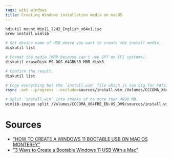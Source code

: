 ```yaml
---
tags: wiki windows
title: Creating Windows installation media on macOS
---
```


```sh
hdiutil mount Win11_22H2_English_x64v1.iso
brew install wimlib

# Get device name of USB where you want to create the install media.
diskutil list

# Format the media (MBR because can't use GPT on EFI systems).
diskutil eraseDisk MS-DOS 64GBUSB MBR disk5

# Confirm the result.
diskutil list

# Copy everything but the `install.wim` file which is too big for FAT32 filesystem.
rsync -avh --progress --exclude=sources/install.wim /Volumes/CCCOMA_X64FRE_EN-US_DV9/ /Volumes/64GBUSB

# Split `install.wim` into chunks of no more than 4000 MB.
wimlib-imagex split /Volumes/CCCOMA_X64FRE_EN-US_DV9/sources/install.wim /Volumes/64GBUSB/sources/install.swm 4000
```

# Sources

-   ["HOW TO CREATE A WINDOWS 11 BOOTABLE USB ON MAC OS MONTEREY"](https://frankdenneman.nl/2022/12/21/how-to-create-a-windows-11-bootable-usb-on-mac-os-monterey/)
-   ["3 Ways to Create a Bootable Windows 11 USB With a Mac"](https://www.makeuseof.com/how-to-make-a-bootable-windows-11-usb-on-mac/)
